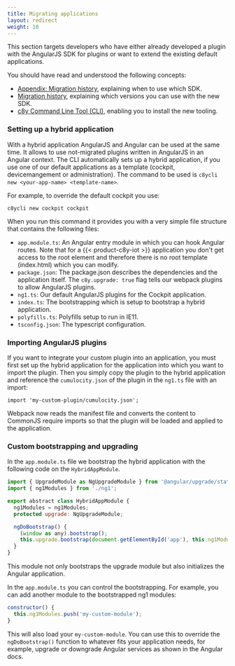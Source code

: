 ```yaml
---
title: Migrating applications
layout: redirect
weight: 10
---
```



This section targets developers who have either already developed a plugin with the AngularJS SDK for plugins or want to extend the existing default applications.

You should have read and understood the following concepts:

* [Appendix: Migration history](/web/appendix-migration-history/), explaining when to use which SDK.
* [Migration history](/web/background), explaining which versions you can use with the new SDK.
* [c8y Command Line Tool (CLI)](/web/development-tools/#c8y-cli), enabling you to install the new tooling.


### Setting up a hybrid application

With a hybrid application AngularJS and Angular can be used at the same time. It allows to use not-migrated plugins written in AngularJS in an Angular context. The CLI automatically sets up a hybrid application, if you use one of our default applications as a template (cockpit, devicemangement or administration). The command to be used is `c8ycli new <your-app-name> <template-name>`.

For example, to override the default cockpit you use:

```
c8ycli new cockpit cockpit
```

When you run this command it provides you with a very simple file structure that contains the following files:

 - `app.module.ts`: An Angular entry module in which you can hook Angular routes. Note that for a {{< product-c8y-iot >}} application you don't get access to the root element and therefore there is no root template (index.html) which you can modify.
 - `package.json`: The package.json describes the dependencies and the application itself. The `c8y.upgrade: true` flag tells our webpack plugins to allow AngularJS plugins.
 - `ng1.ts`: Our default AngularJS plugins for the Cockpit application.
 - `index.ts`: The bootstrapping which is setup to bootstrap a hybrid application.
 - `polyfills.ts`: Polyfills setup to run in IE11.
 - `tsconfig.json`: The typescript configuration.

### Importing AngularJS plugins

If you want to integrate your custom plugin into an application, you must first set up the hybrid application for the application into which you want to import the plugin. Then you simply copy the plugin to the hybrid application and reference the `cumulocity.json` of the plugin in the `ng1.ts` file with an import:

```
import 'my-custom-plugin/cumulocity.json';
```

Webpack now reads the manifest file and converts the content to CommonJS require imports so that the plugin will be loaded and applied to the application.

### Custom bootstrapping and upgrading

In the `app.module.ts` file we bootstrap the hybrid application with the following code on the `HybridAppModule`.

```js
import { UpgradeModule as NgUpgradeModule } from '@angular/upgrade/static';
import { ng1Modules } from './ng1';

export abstract class HybridAppModule {
  ng1Modules = ng1Modules;
  protected upgrade: NgUpgradeModule;

  ngDoBootstrap() {
    (window as any).bootstrap();
    this.upgrade.bootstrap(document.getElementById('app'), this.ng1Modules, { strictDi: false });
  }
}
```

This module not only bootstraps the upgrade module but also initializes the Angular application.

In the `app.module.ts` you can control the bootstrapping. For example, you can add another module to the bootstrapped ng1 modules:

```js
constructor() {
  this.ng1Modules.push('my-custom-module');
}
```

This will also load your `my-custom-module`. You can use this to override the `ngDoBootstrap()` function to whatever fits your application needs, for example, upgrade or downgrade Angular services as shown in the Angular docs.
